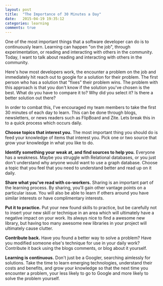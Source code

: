 ```yaml
---
layout: post
title:  "The Importance of 30 Minutes a Day"
date:   2015-04-19 19:35:12
categories: learning
comments: true
---
```


One of the most important things that a software developer can do is to continuously
learn. Learning can happen "on the job", through experimentation, or reading and
interacting with others in the community. Today, I want to talk about reading and
interacting with others in the community.

Here's how most developers work, the encounter a problem on the job and immediately
hit reach out to google for a solution for their problem. The first person who
has a solution that "fixes" their problem wins. The problem with this approach is
that you don't know if the solution you've chosen is the best. What do you have
to compare it to? Why did you select it? Is there a better solution out there?

In order to combat this, I've encouraged my team members to take the first 30
minutes of each day to learn. This can be done through blogs, newsletters, or news
readers such as FlipBoard and Zite. Lets break this in to a quick process which
occurs daily.

**Choose topics that interest you.** The most important thing you should do is feed
your knowledge of items that interest you. Pick one or two source that grow your
knowledge in what you like to do.

**Identify something your weak at, and find sources to help you.** Everyone has a
weakness. Maybe you struggle with Relational databases, or you just don't understand
why anyone would want to use a graph database. Choose a topic that you feel that you
need to understand better and read up on it daily.

**Share what you've read with co-workers.** Sharing is an important part of the learning
process. By sharing, you'll gain other vantage points on a particular issue. You will
 also be able to learn if others around you have similar interests or have complimentary
 interests.

 **Put it to practice.** Put your new found skills to practice, but be carefully not to
insert your new skill or technique in an area which will ultimately have a negative
impact on your work. Its always nice to find a awesome new library, but having too
many awesome new libraries in your project will ultimately cause clutter.

**Contribute back.** Have you found a better way to solve a problem? Have you modified
someone else's technique for use in your daily work? Contribute it back using the
blogs comments, or blog about it yourself.

**Learning is continuous.** Don't just be a Googler, searching aimlessly for solutions.
Take the time to learn emerging technologies, understand their costs and benefits, and
grow your knowledge so that the next time you encounter a problem, your less likely to
go to Google and more likely to solve the problem yourself.
